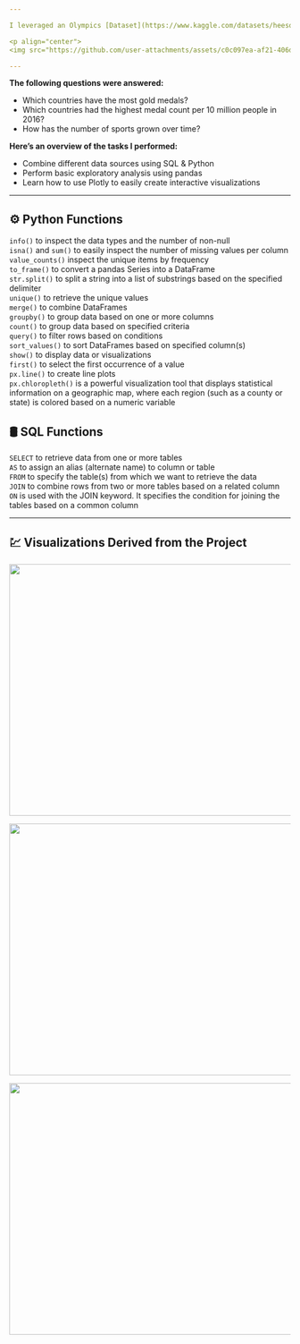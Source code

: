 ```yaml
---

I leveraged an Olympics [Dataset](https://www.kaggle.com/datasets/heesoo37/120-years-of-olympic-history-athletes-and-results) from Kaggle website and then enriched it with country details from a MariaDB SQL database. I explored the data to uncover interesting insights and create visualizations. You may view the python [code](https://github.com/abertpaat28/A-Dive-into-Olympics-Data-with-SQL-and-Python/blob/main/python%20notebook.ipynb) here. 🏆

<p align="center">
<img src="https://github.com/user-attachments/assets/c0c097ea-af21-406d-b119-483b51cca7ed" align="center" width="700" height="450" >

---
```

**The following questions were answered:**
- Which countries have the most gold medals?
- Which countries had the highest medal count per 10 million people in 2016?
- How has the number of sports grown over time?

**Here’s an overview of the tasks I performed:**  
- Combine different data sources using SQL & Python  
- Perform basic exploratory analysis using pandas  
- Learn how to use Plotly to easily create interactive visualizations  

---
## ⚙️ Python Functions
`info()` to inspect the data types and the number of non-null  
`isna()` and `sum()` to easily inspect the number of missing values per column  
`value_counts()` inspect the unique items by frequency  
`to_frame()` to convert a pandas Series into a DataFrame  
`str.split()` to split a string into a list of substrings based on the specified delimiter  
`unique()` to retrieve the unique values  
`merge()` to combine DataFrames  
`groupby()` to group data based on one or more columns  
`count()` to group data based on specified criteria  
`query()` to filter rows based on conditions  
`sort_values()` to sort DataFrames based on specified column(s)  
`show()` to display data or visualizations  
`first()` to select the first occurrence of a value  
`px.line()` to create line plots  
`px.chloropleth()` is a powerful visualization tool that displays statistical information on a geographic map, where each region (such as a county or state) is colored based on a numeric variable  


## 🛢 SQL Functions
`SELECT` to retrieve data from one or more tables  
`AS` to assign an alias (alternate name) to column or table  
`FROM` to specify the table(s) from which we want to retrieve the data  
`JOIN` to combine rows from two or more tables based on a related column  
`ON` is used with the JOIN keyword. It specifies the condition for joining the tables based on a common column  

---
## 💹 Visualizations Derived from the Project
<p align="center">
<img src="https://github.com/user-attachments/assets/6dd3737d-cbd1-4099-8ee3-935a0b546bf7" align="center" width="700" height="450" >

<p align="center">
<img src="https://github.com/user-attachments/assets/28fe77d6-0889-4b85-af7c-278ebc2cc283" align="center" width="700" height="450" >

<p align="center">
<img src="https://github.com/user-attachments/assets/c95cc1fb-27ac-4d95-aedd-da2aa269cc4d" align="center" width="700" height="450" >

